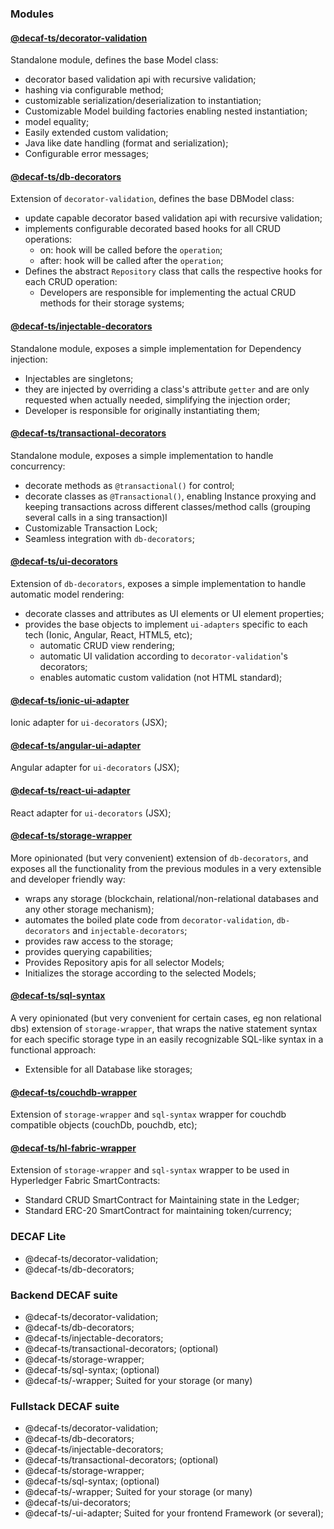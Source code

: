 ### Modules

#### [@decaf-ts/decorator-validation](https://github.com/decaf-ts/decorator-validation)

Standalone module, defines the base Model class:
- decorator based validation api with recursive validation;
- hashing via configurable method;
- customizable serialization/deserialization to instantiation;
- Customizable Model building factories enabling nested instantiation;
- model equality;
- Easily extended custom validation;
- Java like date handling (format and serialization);
- Configurable error messages;

#### [@decaf-ts/db-decorators](https://github.com/decaf-ts/db-decorators)

Extension of `decorator-validation`, defines the base DBModel class:
- update capable decorator based validation api with recursive validation;
- implements configurable decorated based hooks for all CRUD operations:
  - on<operation>: hook will be called before the `operation`;
  - after<operation>: hook will be called after the `operation`;
- Defines the abstract `Repository` class that calls the respective hooks for each CRUD operation:
  - Developers are responsible for implementing the actual CRUD methods for their storage systems;

#### [@decaf-ts/injectable-decorators](https://github.com/decaf-ts/injectable-decorators)

Standalone module, exposes a simple implementation for Dependency injection:
- Injectables are singletons;
- they are injected by overriding a class's attribute `getter` and are only requested when actually needed, simplifying the injection order;
- Developer is responsible for originally instantiating them;

#### [@decaf-ts/transactional-decorators](https://github.com/decaf-ts/transactional-decorators)

Standalone module, exposes a simple implementation to handle concurrency:
- decorate methods as `@transactional()` for control;
- decorate classes as `@Transactional()`, enabling Instance proxying and keeping transactions across different classes/method calls (grouping several calls in a sing transaction)l
- Customizable Transaction Lock;
- Seamless integration with `db-decorators`;

#### [@decaf-ts/ui-decorators](https://github.com/decaf-ts/ui-decorators)

Extension of `db-decorators`, exposes a simple implementation to handle automatic model rendering:
- decorate classes and attributes as UI elements or UI element properties;
- provides the base objects to implement `ui-adapters` specific to each tech (Ionic, Angular, React, HTML5, etc);
  - automatic CRUD view rendering;
  - automatic UI validation according to `decorator-validation`'s decorators;
  - enables automatic custom validation (not HTML standard);

#### [@decaf-ts/ionic-ui-adapter](https://github.com/decaf-ts/ionic-ui-adapter)

Ionic adapter for `ui-decorators` (JSX);

#### [@decaf-ts/angular-ui-adapter](https://github.com/decaf-ts/angular-ui-adapter)

Angular adapter for `ui-decorators` (JSX);

#### [@decaf-ts/react-ui-adapter](https://github.com/decaf-ts/react-ui-adapter)

React adapter for `ui-decorators` (JSX);

#### [@decaf-ts/storage-wrapper](https://github.com/decaf-ts/storage-wrapper)

More opinionated (but very convenient) extension of `db-decorators`, and exposes all the functionality from the previous modules in a very extensible and developer friendly way:
- wraps any storage (blockchain, relational/non-relational databases and any other storage mechanism);
- automates the boiled plate code from `decorator-validation`, `db-decorators` and `injectable-decorators`;
- provides raw access to the storage;
- provides querying capabilities;
- Provides Repository apis for all selector Models;
- Initializes the storage according to the selected Models;

#### [@decaf-ts/sql-syntax](https://github.com/sql-syntax)

A very opinionated (but very convenient for certain cases, eg non relational dbs) extension of `storage-wrapper`, that wraps the native statement syntax
for each specific storage type in an easily recognizable SQL-like syntax in a functional approach:
- Extensible for all Database like storages;

#### [@decaf-ts/couchdb-wrapper](https://github.com/decaf-ts/couchdb-wrapper)

Extension of `storage-wrapper` and `sql-syntax` wrapper for couchdb compatible objects (couchDb, pouchdb, etc);

#### [@decaf-ts/hl-fabric-wrapper](https://github.com/decaf-ts/hl-fabric-wrapper)

Extension of `storage-wrapper` and `sql-syntax` wrapper to be used in Hyperledger Fabric SmartContracts:
  - Standard CRUD SmartContract for Maintaining state in the Ledger;
  - Standard ERC-20 SmartContract for maintaining token/currency;

### DECAF Lite

- @decaf-ts/decorator-validation;
- @decaf-ts/db-decorators;

### Backend DECAF suite

  - @decaf-ts/decorator-validation;
  - @decaf-ts/db-decorators;
  - @decaf-ts/injectable-decorators;
  - @decaf-ts/transactional-decorators; (optional)
  - @decaf-ts/storage-wrapper;
  - @decaf-ts/sql-syntax; (optional)
  - @decaf-ts/<storage>-wrapper; Suited for your storage (or many)

### Fullstack DECAF suite

  - @decaf-ts/decorator-validation;
  - @decaf-ts/db-decorators;
  - @decaf-ts/injectable-decorators;
  - @decaf-ts/transactional-decorators; (optional)
  - @decaf-ts/storage-wrapper;
  - @decaf-ts/sql-syntax; (optional)
  - @decaf-ts/<storage>-wrapper; Suited for your storage (or many)
  - @decaf-ts/ui-decorators;
  - @decaf-ts/<adapter>-ui-adapter; Suited for your frontend Framework (or several);